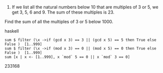 
1. If we list all the natural numbers below 10 that are multiples of 3 or 5, we get 3, 5, 6 and 9. The sum of these multiples is 23.

Find the sum of all the multiples of 3 or 5 below 1000.

haskell

	sum $ filter (\x ->if (gcd x 3) == 3 || (gcd x 5) == 5 then True else False )  [1..999]
	sum $ filter (\x ->if (mod x 3) == 0 || (mod x 5) == 0 then True else False )  [1..999]
	sum [x | x <- [1..999], x `mod` 5 == 0 || x `mod` 3 == 0]
233168

